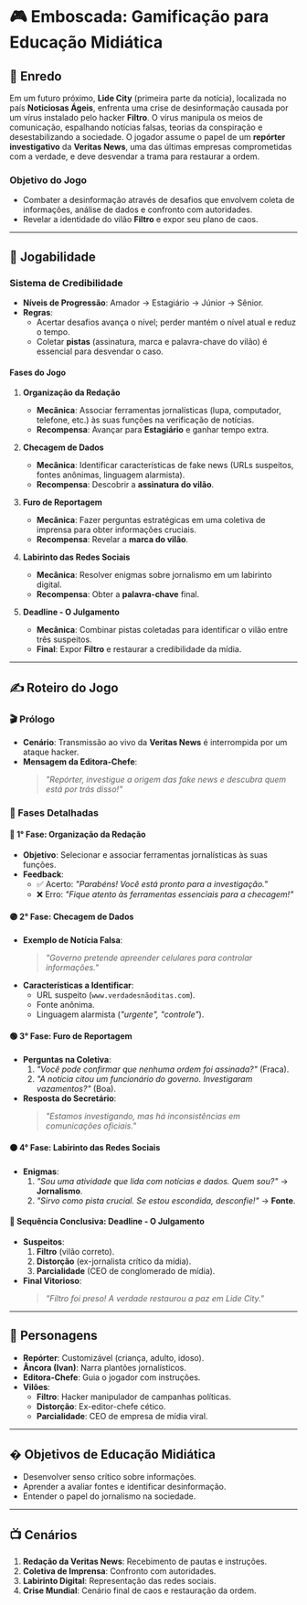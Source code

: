 # 🎮 Emboscada: Gamificação para Educação Midiática

## 📝 Enredo
Em um futuro próximo, **Lide City** (primeira parte da notícia), localizada no país **Noticiosas Ágeis**, enfrenta uma crise de desinformação causada por um vírus instalado pelo hacker **Filtro**. O vírus manipula os meios de comunicação, espalhando notícias falsas, teorias da conspiração e desestabilizando a sociedade. O jogador assume o papel de um **repórter investigativo** da **Veritas News**, uma das últimas empresas comprometidas com a verdade, e deve desvendar a trama para restaurar a ordem.

### Objetivo do Jogo
- Combater a desinformação através de desafios que envolvem coleta de informações, análise de dados e confronto com autoridades.
- Revelar a identidade do vilão **Filtro** e expor seu plano de caos.

---

## 🎯 Jogabilidade

### Sistema de Credibilidade
- **Níveis de Progressão**: Amador → Estagiário → Júnior → Sênior.
- **Regras**:
  - Acertar desafios avança o nível; perder mantém o nível atual e reduz o tempo.
  - Coletar **pistas** (assinatura, marca e palavra-chave do vilão) é essencial para desvendar o caso.

#### Fases do Jogo
1. **Organização da Redação**  
   - **Mecânica**: Associar ferramentas jornalísticas (lupa, computador, telefone, etc.) às suas funções na verificação de notícias.  
   - **Recompensa**: Avançar para **Estagiário** e ganhar tempo extra.  

2. **Checagem de Dados**  
   - **Mecânica**: Identificar características de fake news (URLs suspeitos, fontes anônimas, linguagem alarmista).  
   - **Recompensa**: Descobrir a **assinatura do vilão**.  

3. **Furo de Reportagem**  
   - **Mecânica**: Fazer perguntas estratégicas em uma coletiva de imprensa para obter informações cruciais.  
   - **Recompensa**: Revelar a **marca do vilão**.  

4. **Labirinto das Redes Sociais**  
   - **Mecânica**: Resolver enigmas sobre jornalismo em um labirinto digital.  
   - **Recompensa**: Obter a **palavra-chave** final.  

5. **Deadline - O Julgamento**  
   - **Mecânica**: Combinar pistas coletadas para identificar o vilão entre três suspeitos.  
   - **Final**: Expor **Filtro** e restaurar a credibilidade da mídia.

---

## ✍️ Roteiro do Jogo

### 🎬 Prólogo
- **Cenário**: Transmissão ao vivo da **Veritas News** é interrompida por um ataque hacker.  
- **Mensagem da Editora-Chefe**:  
  > *"Repórter, investigue a origem das fake news e descubra quem está por trás disso!"*  

### 📖 Fases Detalhadas

#### 🔵 1° Fase: Organização da Redação
- **Objetivo**: Selecionar e associar ferramentas jornalísticas às suas funções.  
- **Feedback**:  
  - ✅ Acerto: *"Parabéns! Você está pronto para a investigação."*  
  - ❌ Erro: *"Fique atento às ferramentas essenciais para a checagem!"*  

#### 🟣 2° Fase: Checagem de Dados
- **Exemplo de Notícia Falsa**:  
  > *"Governo pretende apreender celulares para controlar informações."*  
- **Características a Identificar**:  
  - URL suspeito (`www.verdadesnãoditas.com`).  
  - Fonte anônima.  
  - Linguagem alarmista (*"urgente", "controle"*).  

#### 🟢 3° Fase: Furo de Reportagem
- **Perguntas na Coletiva**:  
  1. *"Você pode confirmar que nenhuma ordem foi assinada?"* (Fraca).  
  2. *"A notícia citou um funcionário do governo. Investigaram vazamentos?"* (Boa).  
- **Resposta do Secretário**:  
  > *"Estamos investigando, mas há inconsistências em comunicações oficiais."*  

#### 🟠 4° Fase: Labirinto das Redes Sociais
- **Enigmas**:  
  1. *"Sou uma atividade que lida com notícias e dados. Quem sou?"* → **Jornalismo**.  
  2. *"Sirvo como pista crucial. Se estou escondida, desconfie!"* → **Fonte**.  

#### 🔴 Sequência Conclusiva: Deadline - O Julgamento
- **Suspeitos**:  
  1. **Filtro** (vilão correto).  
  2. **Distorção** (ex-jornalista crítico da mídia).  
  3. **Parcialidade** (CEO de conglomerado de mídia).  
- **Final Vitorioso**:  
  > *"Filtro foi preso! A verdade restaurou a paz em Lide City."*  

---

## 👥 Personagens
- **Repórter**: Customizável (criança, adulto, idoso).  
- **Âncora (Ivan)**: Narra plantões jornalísticos.  
- **Editora-Chefe**: Guia o jogador com instruções.  
- **Vilões**:  
  - **Filtro**: Hacker manipulador de campanhas políticas.  
  - **Distorção**: Ex-editor-chefe cético.  
  - **Parcialidade**: CEO de empresa de mídia viral.  

---

## � Objetivos de Educação Midiática
- Desenvolver senso crítico sobre informações.  
- Aprender a avaliar fontes e identificar desinformação.  
- Entender o papel do jornalismo na sociedade.  

---

## 📺 Cenários
1. **Redação da Veritas News**: Recebimento de pautas e instruções.  
2. **Coletiva de Imprensa**: Confronto com autoridades.  
3. **Labirinto Digital**: Representação das redes sociais.  
4. **Crise Mundial**: Cenário final de caos e restauração da ordem.  
